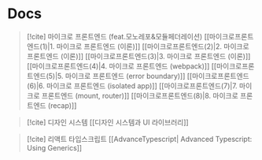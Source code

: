 # Docs

> [!cite] 마이크로 프론트엔드 (feat.모노레포&모듈페더레이션) 
> [[마이크로프론트엔드(1)|1. 마이크로 프론트엔드 (이론)]]
> [[마이크로프론트엔드(2)|2. 마이크로 프론트엔드 (이론)]]
> [[마이크로프론트엔드(3)|3. 마이크로 프론트엔드 (이론)]]
> [[마이크로프론트엔드(4)|4. 마이크로 프론트엔드 (webpack)]]
> [[마이크로프론트엔드(5)|5. 마이크로 프론트엔드 (error boundary)]]
> [[마이크로프론트엔드(6)|6. 마이크로 프론트엔드 (isolated app)]]
> [[마이크로프론트엔드(7)|7. 마이크로 프론트엔드 (mount, router)]]
> [[마이크로프론트엔드(8)|8. 마이크로 프론트엔드 (recap)]]
> 

> [!cite] 디자인 시스템
> [[디자인 시스템과 UI 라이브러리]]

> [!cite] 리액트 타입스크립트
> [[AdvanceTypescript| Advanced Typescript: Using Generics]]

